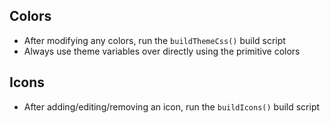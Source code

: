 ## Colors

- After modifying any colors, run the `buildThemeCss()` build script
- Always use theme variables over directly using the primitive colors

## Icons

- After adding/editing/removing an icon, run the `buildIcons()` build script
